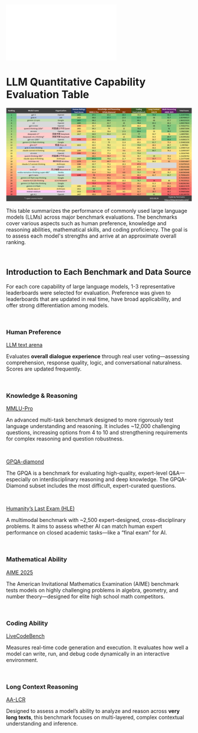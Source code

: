 ![中文版本](README-zh.md)

# LLM Quantitative Capability Evaluation Table

![](25-08-24/en.png)

This table summarizes the performance of commonly used large language models (LLMs) across major benchmark evaluations. The benchmarks cover various aspects such as human preference, knowledge and reasoning abilities, mathematical skills, and coding proficiency. The goal is to assess each model's strengths and arrive at an approximate overall ranking.

<br>

## Introduction to Each Benchmark and Data Source

For each core capability of large language models, 1-3 representative leaderboards were selected for evaluation. Preference was given to leaderboards that are updated in real time, have broad applicability, and offer strong differentiation among models.

<br>

### Human Preference

[LLM text arena](https://huggingface.co/spaces/lmarena-ai/lmarena-leaderboard)

Evaluates **overall dialogue experience** through real user voting—assessing comprehension, response quality, logic, and conversational naturalness. Scores are updated frequently.

<br>

### Knowledge & Reasoning

[MMLU-Pro](https://artificialanalysis.ai/evaluations/mmlu-pro)

An advanced multi-task benchmark designed to more rigorously test language understanding and reasoning. It includes ~12,000 challenging questions, increasing options from 4 to 10 and strengthening requirements for complex reasoning and question robustness.

<br>

[GPQA-diamond](https://github.com/idavidrein/gpqa)

The GPQA is a benchmark for evaluating high-quality, expert-level Q&A—especially on interdisciplinary reasoning and deep knowledge. The GPQA-Diamond subset includes the most difficult, expert-curated questions.

<br>

[Humanity’s Last Exam (HLE)](https://artificialanalysis.ai/evaluations/humanitys-last-exam)

A multimodal benchmark with ~2,500 expert-designed, cross-disciplinary problems. It aims to assess whether AI can match human expert performance on closed academic tasks—like a “final exam” for AI.

<br>

### Mathematical Ability

[AIME 2025](https://artificialanalysis.ai/evaluations/aime-2025)

The American Invitational Mathematics Examination (AIME) benchmark tests models on highly challenging problems in algebra, geometry, and number theory—designed for elite high school math competitors.

<br>

### Coding Ability

<!-- [SWE-Bench](https://www.swebench.com/)

SWE-Bench 是一个用于评估大型语言模型在真实软件工程场景中自动修复代码能力的基准数据集与测试平台，基于 GitHub 开源项目的历史问题与修复提交构建。

<br> -->

[LiveCodeBench](https://livecodebench.github.io/leaderboard.html)

Measures real-time code generation and execution. It evaluates how well a model can write, run, and debug code dynamically in an interactive environment.

<br>

### Long Context Reasoning

[AA-LCR](https://artificialanalysis.ai/evaluations/artificial-analysis-long-context-reasoning)

Designed to assess a model’s ability to analyze and reason across **very long texts**, this benchmark focuses on multi-layered, complex contextual understanding and inference.

<br>

<!-- ### Multimodal Ability

[MMMU](https://mmmu-benchmark.github.io/)

A large-scale, interdisciplinary benchmark focused on assessing a model’s ability to reason across text and image modalities. It covers a wide variety of academic topics and real-world scenarios. -->